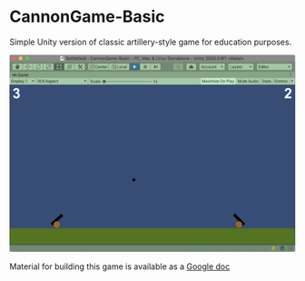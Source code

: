 # CannonGame-Basic

Simple Unity version of classic artillery-style game for education purposes.

![Game](game.png)

Material for building this game is available as a [Google doc](https://docs.google.com/document/d/1MiyD1BRKoALxnqSu2UqJSgb357S_nEG2Vrx5igdBi8s)
